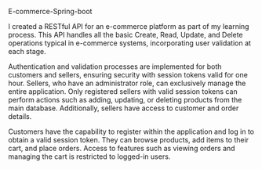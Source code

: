 E-commerce-Spring-boot


I created a RESTful API for an e-commerce platform as part of my learning process. This API handles all the basic Create, Read, Update, and Delete operations typical in e-commerce systems, incorporating user validation at each stage.

Authentication and validation processes are implemented for both customers and sellers, ensuring security with session tokens valid for one hour. Sellers, who have an administrator role, can exclusively manage the entire application. Only registered sellers with valid session tokens can perform actions such as adding, updating, or deleting products from the main database. Additionally, sellers have access to customer and order details.

Customers have the capability to register within the application and log in to obtain a valid session token. They can browse products, add items to their cart, and place orders. Access to features such as viewing orders and managing the cart is restricted to logged-in users.
